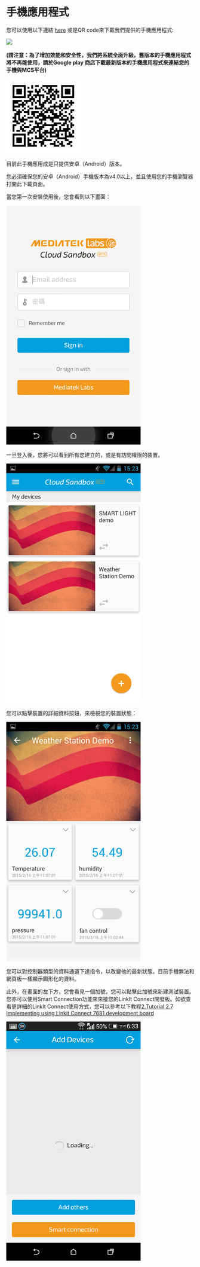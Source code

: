 # 手機應用程式


您可以使用以下連結 [here](https://play.google.com/store/apps/details?id=com.mediatek.iotcloud) 或是QR code來下載我們提供的手機應用程式:

<a href="https://play.google.com/store/apps/details?id=com.mediatek.iotcloud"><img src="https://developer.android.com/images/brand/en_app_rgb_wo_60.png" border="0"></a>

**(請注意：為了增加效能和安全性，我們將系統全面升級。舊版本的手機應用程式將不再能使用，請於Google play 商店下載最新版本的手機應用程式來連結您的手機與MCS平台)**

![](../images/mobileapp_android.png)

目前此手機應用成是只提供安卓（Android）版本。

您必須確保您的安卓（Android）手機版本為v4.0以上，並且使用您的手機瀏覽器打開此下載頁面。

當您第一次安裝使用後，您會看到以下畫面：

![](../images/Mobile/01.png)

一旦登入後，您將可以看到所有您建立的，或是有訪問權限的裝置。

![](../images/3.png)

您可以點擊裝置的詳細資料按鈕，來檢視您的裝置狀態：

![](../images/4.png)

您可以對控制器類型的資料通道下達指令，以改變他的最新狀態。目前手機無法和網頁板一樣顯示圖形化的資料。

此外，在畫面的左下方，您會看見一個加號，您可以點擊此加號來新建測試裝置。您亦可以使用Smart Connection功能來來接您的LinkIt Connect開發板。如欲查看更詳細的LinkIt Connect使用方式，您可以參考以下教程[2.Tutorial 2.7 Implementing using Linkit Connect 7681 development board](https://mcs.mediatek.com/v2console/supports/implementing_using_mt7681_development_board)


![](../images/Mobile/04.png)

